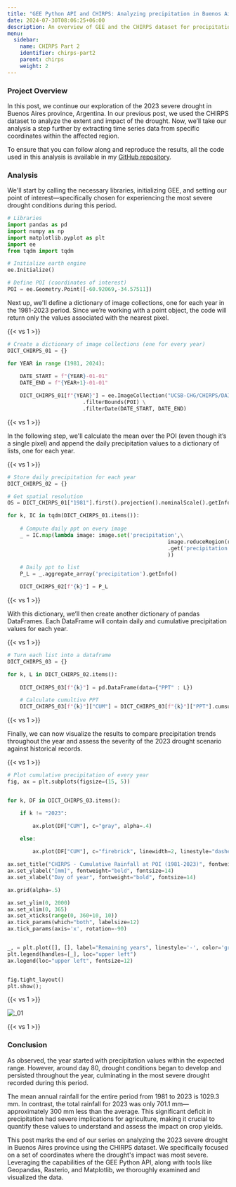 ```yaml
---
title: "GEE Python API and CHIRPS: Analyzing precipitation in Buenos Aires - Part 2"
date: 2024-07-30T08:06:25+06:00
description: An overview of GEE and the CHIRPS dataset for precipitation analysis.
menu:
  sidebar:
    name: CHIRPS Part 2
    identifier: chirps-part2
    parent: chirps
    weight: 2
---
```


### Project Overview
In this post, we continue our exploration of the 2023 severe drought in Buenos Aires province, Argentina. In our previous post, we used the CHIRPS dataset to analyze the extent and impact of the drought. Now, we’ll take our analysis a step further by extracting time series data from specific coordinates within the affected region.

To ensure that you can follow along and reproduce the results, all the code used in this analysis is available in my [GitHub repository](https://github.com/jm-marcenaro/hugo-posts/tree/main/GEE%20Python%20API%20-%20CHIRPS).

### Analysis
We'll start by calling the necessary libraries, initializing GEE, and setting our point of interest—specifically chosen for experiencing the most severe drought conditions during this period.

```python
# Libraries
import pandas as pd
import numpy as np
import matplotlib.pyplot as plt
import ee
from tqdm import tqdm

# Initialize earth engine
ee.Initialize()

# Define POI (coordinates of interest)
POI = ee.Geometry.Point([-60.92069,-34.57511])
```

Next up, we'll define a dictionary of image collections, one for each year in the 1981-2023 period. Since we’re working with a point object, the code will return only the values associated with the nearest pixel.

{{< vs 1 >}}

```python
# Create a dictionary of image collections (one for every year)
DICT_CHIRPS_01 = {}

for YEAR in range (1981, 2024):
    
    DATE_START = f"{YEAR}-01-01"
    DATE_END = f"{YEAR+1}-01-01"

    DICT_CHIRPS_01[f"{YEAR}"] = ee.ImageCollection("UCSB-CHG/CHIRPS/DAILY") \
                        .filterBounds(POI) \
                        .filterDate(DATE_START, DATE_END)
```

{{< vs 1 >}}

In the following step, we'll calculate the mean over the POI (even though it’s a single pixel) and append the daily precipitation values to a dictionary of lists, one for each year.

{{< vs 1 >}}

```python
# Store daily precipitation for each year
DICT_CHIRPS_02 = {}

# Get spatial resolution
OS = DICT_CHIRPS_01["1981"].first().projection().nominalScale().getInfo()

for k, IC in tqdm(DICT_CHIRPS_01.items()):
    
    # Compute daily ppt on every image
    _ = IC.map(lambda image: image.set('precipitation',\
                                                   image.reduceRegion(reducer=ee.Reducer.mean(), geometry=POI, scale=OS)\
                                                   .get('precipitation')
                                                   ))

    # Daily ppt to list
    P_L = _.aggregate_array('precipitation').getInfo()

    DICT_CHIRPS_02[f"{k}"] = P_L
```
{{< vs 1 >}}

With this dictionary, we’ll then create another dictionary of pandas DataFrames. Each DataFrame will contain daily and cumulative precipitation values for each year.

{{< vs 1 >}}
```python
# Turn each list into a dataframe
DICT_CHIRPS_03 = {}

for k, L in DICT_CHIRPS_02.items():
    
    DICT_CHIRPS_03[f"{k}"] = pd.DataFrame(data={"PPT" : L})

    # Calculate cumultive PPT
    DICT_CHIRPS_03[f"{k}"]["CUM"] = DICT_CHIRPS_03[f"{k}"]["PPT"].cumsum()
```
{{< vs 1 >}}

Finally, we can now visualize the results to compare precipitation trends throughout the year and assess the severity of the 2023 drought scenario against historical records.

{{< vs 1 >}}
```python
# Plot cumulative precipitation of every year
fig, ax = plt.subplots(figsize=(15, 5))


for k, DF in DICT_CHIRPS_03.items():

    if k != "2023":

        ax.plot(DF["CUM"], c="gray", alpha=.4)

    else:
        
        ax.plot(DF["CUM"], c="firebrick", linewidth=2, linestyle="dashed", label="2023")

ax.set_title("CHIRPS - Cumulative Rainfall at POI (1981-2023)", fontweight="bold", fontsize=14)
ax.set_ylabel("[mm]", fontweight="bold", fontsize=14)
ax.set_xlabel("Day of year", fontweight="bold", fontsize=14)

ax.grid(alpha=.5)

ax.set_ylim(0, 2000)
ax.set_xlim(0, 365)
ax.set_xticks(range(0, 360+10, 10))
ax.tick_params(which="both", labelsize=12)
ax.tick_params(axis='x', rotation=-90)


_, = plt.plot([], [], label="Remaining years", linestyle='-', color='gray', alpha=.4)
plt.legend(handles=[_], loc="upper left")
ax.legend(loc="upper left", fontsize=12)


fig.tight_layout()
plt.show();
```
{{< vs 1 >}}

![_01](images/_01.png)

{{< vs 1 >}}

### Conclusion
As observed, the year started with precipitation values within the expected range. However, around day 80, drought conditions began to develop and persisted throughout the year, culminating in the most severe drought recorded during this period.

The mean annual rainfall for the entire period from 1981 to 2023 is 1029.3 mm. In contrast, the total rainfall for 2023 was only 701.1 mm—approximately 300 mm less than the average. This significant deficit in precipitation had severe implications for agriculture, making it crucial to quantify these values to understand and assess the impact on crop yields.

This post marks the end of our series on analyzing the 2023 severe drought in Buenos Aires province using the CHIRPS dataset. We specifically focused on a set of coordinates where the drought's impact was most severe. Leveraging the capabilities of the GEE Python API, along with tools like Geopandas, Rasterio, and Matplotlib, we thoroughly examined and visualized the data.